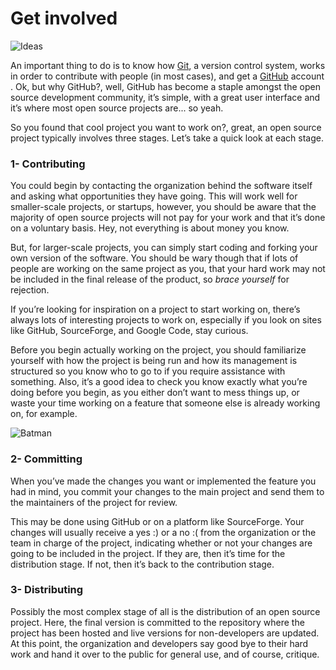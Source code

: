 # Get involved

![Ideas](http://i.imgur.com/KLnANGW.jpg "Ideas matter")

An important thing to do is to know how [Git](http://git-scm.com/), a version control system, works in order to contribute with people (in most cases), and get a [GitHub](https://github.com/) account . Ok, but why GitHub?, well, GitHub has become a staple amongst the open source development community, it’s simple, with a great user interface and it’s where most open source projects are... so yeah.

So you found that cool project you want to work on?, great, an open source project typically involves three stages. Let’s take a quick look at each stage.

### **1- Contributing**

You could begin by contacting the organization behind the software itself and asking what opportunities they have going. This will work well for smaller-scale projects, or startups, however, you should be aware that the majority of open source projects will not pay for your work and that it’s done on a voluntary basis. Hey, not everything is about money you know.

But, for larger-scale projects, you can simply start coding and forking your own version of the software. You should be wary though that if lots of people are working on the same project as you, that your hard work may not be included in the final release of the product, so *brace yourself* for rejection.

If you’re looking for inspiration on a project to start working on, there’s always lots of interesting projects to work on, especially if you look on sites like GitHub, SourceForge, and Google Code, stay curious.

Before you begin actually working on the project, you should familiarize yourself with how the project is being run and how its management is structured so you know who to go to if you require assistance with something. Also, it’s a good idea to check you know exactly what you’re doing before you begin, as you either don’t want to mess things up, or waste your time working on a feature that someone else is already working on, for example.

![Batman](http://i.imgur.com/55qobWz.jpg "Batman knows best")

### **2- Committing**

When you’ve made the changes you want or implemented the feature you had in mind, you commit your changes to the main project and send them to the maintainers of the project for review.

This may be done using GitHub or on a platform like SourceForge. Your changes will usually receive a yes :) or a no :( from the organization or the team in charge of the project, indicating whether or not your changes are going to be included in the project. If they are, then it’s time for the distribution stage. If not, then it’s back to the contribution stage.

### **3- Distributing**

Possibly the most complex stage of all is the distribution of an open source project. Here, the final version is committed to the repository where the project has been hosted and live versions for non-developers are updated. At this point, the organization and developers say good bye to their hard work and hand it over to the public for general use, and of course, critique.
